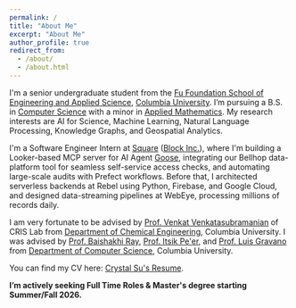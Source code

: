 ```yaml
---
permalink: /
title: "About Me"
excerpt: "About Me"
author_profile: true
redirect_from: 
  - /about/
  - /about.html
---
```


I'm a senior undergraduate student from the [Fu Foundation School of Engineering and Applied Science](https://www.engineering.columbia.edu/), [Columbia University](https://www.columbia.edu/). I’m pursuing a B.S. in [Computer Science](https://www.cs.columbia.edu/) with a minor in [Applied Mathematics](https://www.apam.columbia.edu/programs/applied-mathematics). My research interests are AI for Science, Machine Learning, Natural Language Processing, Knowledge Graphs, and Geospatial Analytics.

I'm a Software Engineer Intern at [Square](https://squareup.com/us/en) ([Block Inc.](https://block.xyz/)), where I'm building a Looker-based MCP server for AI Agent [Goose](https://github.com/block/goose), integrating our Bellhop data-platform tool for seamless self-service access checks, and automating large-scale audits with Prefect workflows. Before that, I architected serverless backends at Rebel using Python, Firebase, and Google Cloud, and designed data-streaming pipelines at WebEye, processing millions of records daily.

I am very fortunate to be advised by [Prof. Venkat Venkatasubramanian](https://www.cheme.columbia.edu/faculty/venkat-venkatasubramanian) of CRIS Lab from [Department of Chemical Engineering](https://www.cheme.columbia.edu/), Columbia University. I was advised by [Prof. Baishakhi Ray](https://www.rayb.info/), [Prof. Itsik Pe'er](https://www.cs.columbia.edu/~itsik/), and [Prof. Luis Gravano](https://www.cs.columbia.edu/~gravano/) from [Department of Computer Science](https://www.cs.columbia.edu/), Columbia University.

You can find my CV here: [Crystal Su's Resume](../assets/Resume_Crystal_Su.pdf).

**I’m actively seeking Full Time Roles & Master's degree starting Summer/Fall 2026.**
